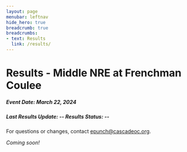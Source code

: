 ```yaml
---
layout: page
menubar: leftnav
hide_hero: true
breadcrumb: true
breadcrumbs:
- text: Results
  link: /results/
---
```



# Results - Middle NRE at Frenchman Coulee

##### Event Date: March 22, 2024

##### Last Results Update: -- Results Status: --

For questions or changes, contact <a href="mailto:epunch@cascadeoc.org">epunch@cascadeoc.org</a>.

*Coming soon!*

<!-- 
<div class="block">
<details open class="message is-primary">
<summary>
  <div class="message-header">
    <p style="margin-bottom:0em;">Thank you to all of our volunteers!</p>
  </div>
</summary>
  <div class="message-body">
  <strong>Event Directors</strong> Michelle Kastner, Ing Uhlin, Chris Cooper
  <strong>Course Designer</strong> Chris Cooper
  <strong>Registrar</strong> Kathy Forgrave
  <strong>Results</strong> Eric Jones
  <strong>Land Permissions</strong> Jennifer Castelluccio
  <strong>Meet Managers and Volunteer Coordinators</strong> Julia Morse, Chris Cooper, Ing Uhlin, Sue Kuestner
  <strong>First Aid & SAR Coordinator</strong> Mike Schuh
  <strong>Control Setting</strong> Chris Cooper, Ing Uhlin, Ethan O'Connor, John Brady, Bob Forgrave
  <strong>Control Pickup</strong> Mike Schuh, Mack Malloch, Ingrid Salmon, Vicki Morrella, John Harbuck, Gavin Wyatt-Mair
  <strong>Parking</strong> Cheri Sibthorp
  <strong>Event Setup</strong> Michelle Kastner, Rolf Kuestner, Chistian Whitmyre
  <strong>Packet Pickup</strong> Sunshine Rupe, Sherri Brady, Renea Zosel, Kevin Mihata
  <strong>Info Tent</strong> Tallie Menzie, Caroline Sandbo
  <strong>Start</strong> Michelle Kastner, Kathy Forgrave, Brett Buchholz, ChengGang Wang, Jen Conley, Jennifer Castelluccio, Christophe Delpine, Anna Zaster, Patrick Kelly, Sasha Bilenko
  <strong>Finish</strong> Eric Jones, Debbie Newell, Bob Forgrave, Tyra Christopherson, Ardis Dull, Adrian Leung
  <strong>Refreshments Lead</strong> Deah Cooper
  <strong>Refreshments</strong> Robin Nordberg
  <strong>Event Teardown</strong> Bruce Christopherson, Brett Aniballi, Stuart Bradshaw
  </div>
</details>
</div>

## Results Analysis Tools

<div class="block">
<div class="card">
  <footer class="card-footer">
    <a href="" class="card-footer-item" target="_blank">Livelox&nbsp;<i class="fa-solid fa-up-right-from-square"></i></a>
    <a href="" class="card-footer-item" target="_blank">Winsplits&nbsp;<i class="fa-solid fa-up-right-from-square"></i></a>
    <a href="" class="card-footer-item" target="_blank">Attackpoint&nbsp;<i class="fa-solid fa-up-right-from-square"></i></a>
  </footer>
</div>
</div> -->

<!-- PASTE RESULTS OUTPUT BELOW THIS LINE  -->
